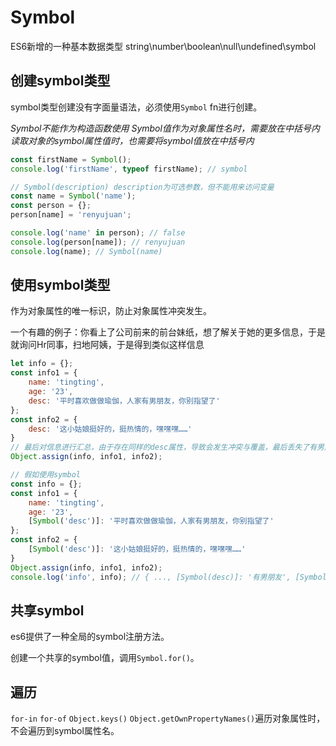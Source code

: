 # Symbol

ES6新增的一种基本数据类型
string\number\boolean\null\undefined\symbol

## 创建symbol类型

symbol类型创建没有字面量语法，必须使用`Symbol` fn进行创建。

*Symbol不能作为构造函数使用*
*Symbol值作为对象属性名时，需要放在中括号内*
*读取对象的symbol属性值时，也需要将symbol值放在中括号内*

```javascript
const firstName = Symbol();
console.log('firstName', typeof firstName); // symbol

// Symbol(description) description为可选参数，但不能用来访问变量
const name = Symbol('name');
const person = {};
person[name] = 'renyujuan';

console.log('name' in person); // false
console.log(person[name]); // renyujuan
console.log(name); // Symbol(name)
```

## 使用symbol类型

作为对象属性的唯一标识，防止对象属性冲突发生。

一个有趣的例子：你看上了公司前来的前台妹纸，想了解关于她的更多信息，于是就询问Hr同事，扫地阿姨，于是得到类似这样信息

```javascript
let info = {};
const info1 = {
    name: 'tingting',
    age: '23',
    desc: '平时喜欢做做瑜伽，人家有男朋友，你别指望了'
};
const info2 = {
    desc: '这小姑娘挺好的，挺热情的，嘿嘿嘿……'
}
// 最后对信息进行汇总，由于存在同样的desc属性，导致会发生冲突与覆盖，最后丢失了有男朋友的重要信息。
Object.assign(info, info1, info2);

// 假如使用symbol
const info = {};
const info1 = {
    name: 'tingting',
    age: '23',
    [Symbol('desc')]: '平时喜欢做做瑜伽，人家有男朋友，你别指望了'
};
const info2 = {
    [Symbol('desc')]: '这小姑娘挺好的，挺热情的，嘿嘿嘿……'
}
Object.assign(info, info1, info2);
console.log('info', info); // { ..., [Symbol(desc)]: '有男朋友', [Symbol(desc)]: '嘿嘿嘿'}
```

## 共享symbol

es6提供了一种全局的symbol注册方法。

创建一个共享的symbol值，调用`Symbol.for()`。

## 遍历

`for-in` `for-of` `Object.keys()` `Object.getOwnPropertyNames()`遍历对象属性时，不会遍历到symbol属性名。